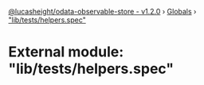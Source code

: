 [@lucasheight/odata-observable-store - v1.2.0](../README.md) › [Globals](../globals.md) › ["lib/tests/helpers.spec"](_lib_tests_helpers_spec_.md)

# External module: "lib/tests/helpers.spec"


